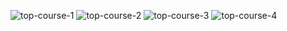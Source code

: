![top-course-1](https://github.com/user-attachments/assets/dab79c11-67aa-4e5f-b154-5e97d4a1ab94)
![top-course-2](https://github.com/user-attachments/assets/a04c3e08-bef4-440d-b9b8-179be6cdac19)
![top-course-3](https://github.com/user-attachments/assets/c64d4c2e-fd31-457a-ac43-724bbbceb100)
![top-course-4](https://github.com/user-attachments/assets/769511b4-7294-4c40-a3fc-7c99b2d22ee1)
